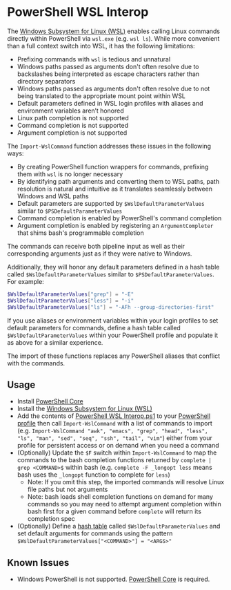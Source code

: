 # PowerShell WSL Interop

The [Windows Subsystem for Linux (WSL)](https://docs.microsoft.com/en-us/windows/wsl/about) enables calling Linux commands directly within PowerShell via `wsl.exe` (e.g. `wsl ls`). While more convenient than a full context switch into WSL, it has the following limitations:

* Prefixing commands with `wsl` is tedious and unnatural
* Windows paths passed as arguments don't often resolve due to backslashes being interpreted as escape characters rather than directory separators
* Windows paths passed as arguments don't often resolve due to not being translated to the appropriate mount point within WSL
* Default parameters defined in WSL login profiles with aliases and environment variables aren’t honored
* Linux path completion is not supported
* Command completion is not supported
* Argument completion is not supported

The `Import-WslCommand` function addresses these issues in the following ways:

* By creating PowerShell function wrappers for commands, prefixing them with `wsl` is no longer necessary
* By identifying path arguments and converting them to WSL paths, path resolution is natural and intuitive as it translates seamlessly between Windows and WSL paths
* Default parameters are supported by `$WslDefaultParameterValues` similar to `$PSDefaultParameterValues`
* Command completion is enabled by PowerShell's command completion
* Argument completion is enabled by registering an `ArgumentCompleter` that shims bash's programmable completion

The commands can receive both pipeline input as well as their corresponding arguments just as if they were native to Windows.

Additionally, they will honor any default parameters defined in a hash table called `$WslDefaultParameterValues` similar to `$PSDefaultParameterValues`. For example:

```powershell
$WslDefaultParameterValues["grep"] = "-E"
$WslDefaultParameterValues["less"] = "-i"
$WslDefaultParameterValues["ls"] = "-AFh --group-directories-first"
```

If you use aliases or environment variables within your login profiles to set default parameters for commands, define a hash table called `$WslDefaultParameterValues` within
your PowerShell profile and populate it as above for a similar experience.

The import of these functions replaces any PowerShell aliases that conflict with the commands.

## Usage

* Install [PowerShell Core](https://github.com/powershell/powershell#get-powershell)
* Install the [Windows Subsystem for Linux (WSL)](https://docs.microsoft.com/en-us/windows/wsl/install-win10)
* Add the contents of [PowerShell WSL Interop.ps1](https://github.com/mikebattista/PowerShell-WSL-Interop/blob/master/PowerShell%20WSL%20Interop.ps1) to your [PowerShell profile](https://docs.microsoft.com/en-us/powershell/module/microsoft.powershell.core/about/about_profiles?view=powershell-6) then call `Import-WslCommand` with a list of commands to import (e.g. `Import-WslCommand "awk", "emacs", "grep", "head", "less", "ls", "man", "sed", "seq", "ssh", "tail", "vim"`) either from your profile for persistent access or on demand when you need a command
* (Optionally) Update the `$F` switch within `Import-WslCommand` to map the commands to the bash completion functions returned by `complete | grep <COMMAND>$` within bash (e.g. `complete -F _longopt less` means bash uses the `_longopt` function to complete for `less`)
    * Note: If you omit this step, the imported commands will resolve Linux file paths but not arguments
    * Note: bash loads shell completion functions on demand for many commands so you may need to attempt argument completion within bash first for a given command before `complete` will return its completion spec
* (Optionally) Define a [hash table](https://docs.microsoft.com/en-us/powershell/module/microsoft.powershell.core/about/about_hash_tables?view=powershell-6#creating-hash-tables) called `$WslDefaultParameterValues` and set default arguments for commands using the pattern `$WslDefaultParameterValues["<COMMAND>"] = "<ARGS>"`

## Known Issues

* Windows PowerShell is not supported. [PowerShell Core](https://github.com/powershell/powershell#get-powershell) is required.